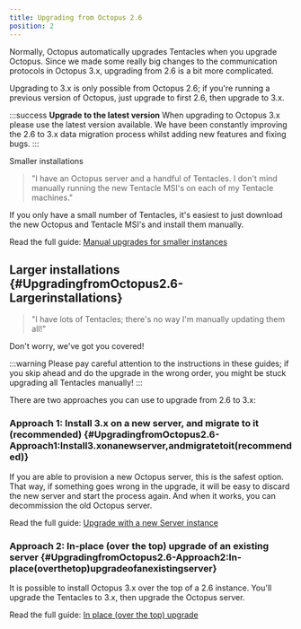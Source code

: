 ```yaml
---
title: Upgrading from Octopus 2.6
position: 2
---
```



Normally, Octopus automatically upgrades Tentacles when you upgrade Octopus. Since we made some really big changes to the communication protocols in Octopus 3.x, upgrading from 2.6 is a bit more complicated.


Upgrading to 3.x is only possible from Octopus 2.6; if you're running a previous version of Octopus, just upgrade to first 2.6, then upgrade to 3.x.

:::success
**Upgrade to the latest version**
When upgrading to Octopus 3.x please use the latest version available. We have been constantly improving the 2.6 to 3.x data migration process whilst adding new features and fixing bugs.
:::


Smaller installations


> "I have an Octopus server and a handful of Tentacles. I don't mind manually running the new Tentacle MSI's on each of my Tentacle machines."



If you only have a small number of Tentacles, it's easiest to just download the new Octopus and Tentacle MSI's and install them manually.


Read the full guide: [Manual upgrades for smaller instances](/docs/administration/upgrading/upgrading-from-octopus-2.6/manual-upgrade.md)

## Larger installations {#UpgradingfromOctopus2.6-Largerinstallations}


> "I have lots of Tentacles; there's no way I'm manually updating them all!"



Don't worry, we've got you covered!

:::warning
Please pay careful attention to the instructions in these guides; if you skip ahead and do the upgrade in the wrong order, you might be stuck upgrading all Tentacles manually!
:::


There are two approaches you can use to upgrade from 2.6 to 3.x:

### Approach 1: Install 3.x on a new server, and migrate to it (recommended) {#UpgradingfromOctopus2.6-Approach1:Install3.xonanewserver,andmigratetoit(recommended)}


If you are able to provision a new Octopus server, this is the safest option. That way, if something goes wrong in the upgrade, it will be easy to discard the new server and start the process again. And when it works, you can decommission the old Octopus server.


Read the full guide: [Upgrade with a new Server instance](/docs/administration/upgrading/upgrading-from-octopus-2.6/upgrade-with-a-new-3.0-server-instance.md)

### Approach 2: In-place (over the top) upgrade of an existing server {#UpgradingfromOctopus2.6-Approach2:In-place(overthetop)upgradeofanexistingserver}


It is possible to install Octopus 3.x over the top of a 2.6 instance. You'll upgrade the Tentacles to 3.x, then upgrade the Octopus server.


Read the full guide: [In place (over the top) upgrade](/docs/administration/upgrading/upgrading-from-octopus-2.6/in-place-upgrade-(install-over-2.6).md)
